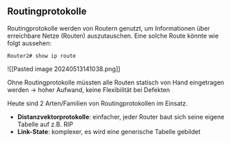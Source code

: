 ## Routingprotokolle
Routingprotokolle werden von Routern genutzt, um Informationen über erreichbare Netze (Routen) auszutauschen. Eine solche Route könnte wie folgt aussehen:
```cli
Router2# show ip route
```
![[Pasted image 20240513141038.png]]

Ohne Routingprotokolle müssten alle Routen statisch von Hand eingetragen werden -> hoher Aufwand, keine Flexibilität bei Defekten

Heute sind 2 Arten/Familien von Routingprotokollen im Einsatz. 
+ **Distanzvektorprotokolle**: einfacher, jeder Router baut sich seine eigene Tabelle auf z.B. RIP
+ **Link-State**: komplexer, es wird eine generische Tabelle gebildet